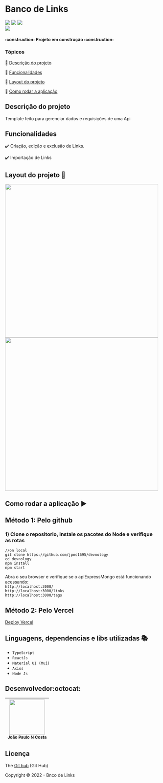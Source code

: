 
<h1>Banco de Links</h1> 
<p >
<img src="https://img.shields.io/badge/react-%2320232a.svg?style=for-the-badge&logo=react&logoColor=%2361DAFB"/>
<img src="https://img.shields.io/badge/typescript-%23007ACC.svg?style=for-the-badge&logo=typescript&logoColor=white"/>
<img src="https://img.shields.io/badge/Node.js-339933?style=for-the-badge&logo=nodedotjs&logoColor=white"/></br>
<img src="http://img.shields.io/static/v1?label=STATUS&message=EM%20DESENVOLVIMENTO&color=RED&style=for-the-badge"/>

</p>
<p align="center">
 
</p>

<h4 > 
    :construction:  Projeto em construção  :construction:
</h4>

### Tópicos 

:small_blue_diamond: [Descrição do projeto](#descrição-do-projeto)

:small_blue_diamond: [Funcionalidades](#funcionalidades)

:small_blue_diamond: [Layout do projeto](#layout-do-projeto-dash)

:small_blue_diamond: [Como rodar a aplicação](#como-rodar-a-aplicação-arrow_forward)

## Descrição do projeto 

<p align="justify">
 Template feito para gerenciar dados e requisições de uma Api
</p>

## Funcionalidades

:heavy_check_mark: Criação, edição e exclusão de Links.

:heavy_check_mark: Importação de Links

## Layout do projeto :dash:

<img src="https://lh3.googleusercontent.com/mPJ7qoAZgjMflsACoHK2--48n7c6HVaFg3elU2FrSyKR8QDy11QEuvMj5hjHig5BzFC-yDhH16fKDgD_QwwZPO6qTXOJ3CVw_1_JB0YrhQXrysgqwKswcV0Upycl-k7AiWvf__CTlPdyr8w2qlM4Y747wTy5h2jB1XZrbUGw0A2B06KyKnJ-MLijeFN1Yd0jm3NZhvNTBqu3lpE61kYsF9HCVjth_ZmL76ZWdMylEq9OV9wfsh4t5ZgCmKKC5vgEccsVQOE1VRM0h9sF8lpOKN7pgA2V7K-4Po35c1e26wVna3WRDILcLcU251MpYt-ocIkUDhjCfqrMoyACDhQhjae00pC0IiW7dKs4Ajmoklw4u2z0JAIEHwzD5ftjxMpHGscgyiEJXrXSF7NruO4bMK6qNXhgyAL-RXhjzbeya86wIVINnJzmI2OoGMRCZuqGHgP4XujT-N0o-7i7Wn_XFuu1tO70mTVQD9xdovdoc19q2pW1bddXZqeIvkGKIg80RnIxuybn7jAYwdIVZn65_LUkjvNRFxqXxvI4MdCN1Ft1b__mFQTo0k6DcMOPjYbwGh6bgDJqAHuty22pgULCEibobcubrBmG5W46Lq3s_08BI6VQxqvzu1xIqzt6AfZMhrNljVgNYTK-G1AZOFL9Gq4mPxIvgr1jNJKNVHKWjuJ7afiKImVZHKOozNRvQg5bKtys3R8qTqQzgIvLG8AcE1x2QBQ7mmtJi27MEpHZiSliAj1xgELmSyZxJr2xLkIcyNs8DMYJV_7RfJp3fHJXX5ekJjMjSQFuY6MemxzUPg674rbSnO1-sjeKIFatp6H5empR6rRcjRGWy3CACP-j2CEfvqmMN25RnBnUxJ33hIMA7Le3FYKiRdsI9ldw3lpP9tiwPsywAsioH7yP2rAMKGThIsyivoQ_bBeIo858kdub_1xFyPpMa7th5M1zOd0EAcBPNuAieZLlmRhE=w1358-h612-no?authuser=0" width=500vh> 
<img src="https://lh3.googleusercontent.com/5Towq_mCRymLhJFCCyzYlhRJPzFDa-U43Hqu6P9DGILfRKxYKq5L3hi70iydB0y7IEziuBqU_uOXpc5_NZrqyUvpm-gjc6M5OZqiWXBsix23IQJ9Ve_C57uro-acpSiPMA9D2-lDDLzZNYQ0HTQ07VCUoYJnIYqMTv_hUUb80aPDnWozn_v_4RsU5pMYIzpMfjz1XkSYHZ9h5aO9rFWOCUP6xpHJed3SOKMzpKjBo4sdTiL2-xss_qukGEdJOVFCj96rpRaVrZew53oeeda0eA3t1ARiX1dCNLNHmPhUbZkwbb5yNJQbt9Y2fwZRqNVfWn-k6-IElMzP63SXa5RUWsB4RDq32EyO3t-xzcE4ufvcWIqCG5n4ltQ9rb9GE5yPvK_y7chk9lWmMQ6kzIH89JC0kH2k3ybOuHJ3gksS1pFPAemfePEUOfnD8HCKnwyg_Qfox7ABIrCwXLvpDWkSUwZDlu87BJ37TQaYLqUyeWB01gWJbYmuBJyYWFQnnQ3A0AhJUgmtoyFtzCBlukAXtG9wyvMBBrbxUvLFGdVZD0Ls20WQylPHrzuxPug1C4HYn_TzU9CAPwO6LbTntOz6cz42bhtAhDO9s6gPV8PgL_1oQJLgNl_jZ6IkXsmJl_nWrnuNbvDYdRo4N4GucFxShpXR6bYpEIfGLg6FKWyRZ5WySj-NI8x8zR9FVom1aFp5KzAn5R3Se7beuT1KzKLmXIY2M267yHR_ZyKXFlBNXQJPl5OsR-XAgKmSzAUG2iKf357Om41lGcmLf_fQe2cxuHmvTQnd07h-BUakZlItGxGLArse6qNuvLs01UaUAbvRDWiqqGmEanIQENMpJW5YIv8YXfq7NNxm6EW3rPtON0UQlMfy05j8iSnMR3nmnezbBM6DANhIe_xjtEDpT6fMPgm3C2zcjsqkB9hy4D7LkDdTMrESDSmJkDqVnsilCyTDpqxQMkTB6rk91fRc=w485-h221-no?authuser=0" width=500vh> 


## Como rodar a aplicação :arrow_forward:

## Método 1: Pelo github
### 1) Clone o repositorio, instale os pacotes do Node e verifique as rotas

``` 
//on local
git clone https://github.com/jpnc1695/devnology
cd devnology
npm install
npm start
``` 
Abra o seu browser e verifique se o apiExpressMongo está funcionando acessando:</br>
`http://localhost:3000/`   
`http://localhost:3000/links`   
`http://localhost:3000/tags`   


## Método 2: Pelo Vercel
 <a href="https://devnology-6olb.vercel.app/" target="_blank"> Deploy Vercel<a/>

## Linguagens, dependencias e libs utilizadas :books:

- ``TypeScript``
- ``ReactJs``
- ``Material UI (Mui)``
- ``Axios``
- ``Node Js``

## Desenvolvedor:octocat:
| [<img src="https://avatars.githubusercontent.com/u/84605494?v=4" width=115><br><sub>João Paulo N Costa</sub>](https://github.com/jpnv1695) |  
| :---: |


## Licença 

The [Git hub]() (Git Hub)

Copyright :copyright: 2022 - Bnco de Links


